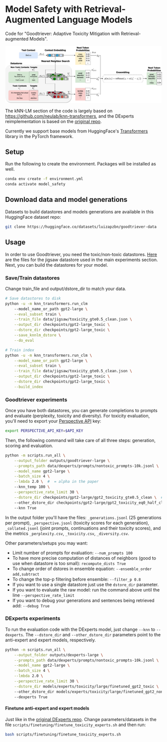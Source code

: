 # Model Safety with Retrieval-Augmented Language Models

Code for "Goodtriever: Adaptive Toxicity Mitigation with Retrieval-augmented Models".

![Goodtriever](images/goodtriever.png)


The kNN-LM section of the code is largely based on https://github.com/neulab/knn-transformers,
and the DExperts reimplementation is based on the [original repo](https://github.com/alisawuffles/DExperts).

Currently we support base models from HuggingFace's [Transformers](https://github.com/huggingface/transformers) library in the PyTorch framework.


## Setup

Run the following to create the environment. Packages will be installed as well.
```bash
conda env create -f environment.yml
conda activate model_safety
```

## Download data and model generations

Datasets to build datastores and models generations are available in this HuggingFace dataset repo:

```bash
git clone https://huggingface.co/datasets/luizapzbn/goodtriever-data
```


## Usage

In order to use Goodtriever, you need the toxic/non-toxic datastores. [Here](https://huggingface.co/datasets/luizapzbn/goodtriever-data/tree/main/data/jigsaw) are the files for the jigsaw datastore used in the main experiments section. Next, you can build the datastores for your model.

### Save/Train datastores

Change train_file and output/dstore_dir to match your data.

```bash
# Save datastores to disk
python -u -m knn_transformers.run_clm
    --model_name_or_path gpt2-large \
    --eval_subset train \
    --train_file data/jigsaw/toxicity_gte0.5_clean.json \
    --output_dir checkpoints/gpt2-large_toxic \
    --dstore_dir checkpoints/gpt2-large_toxic \
    --save_knnlm_dstore \
    --do_eval
```

```bash
# Train index
python -u -m knn_transformers.run_clm \
    --model_name_or_path gpt2-large \
    --eval_subset train \
    --train_file data/jigsaw/toxicity_gte0.5_clean.json \
    --output_dir checkpoints/gpt2-large_toxic \
    --dstore_dir checkpoints/gpt2-large_toxic \
    --build_index
```

### Goodtriever experiments

Once you have both datastores, you can generate completions to prompts and evaluate (perplexity, toxicity and diversity). For toxicity evaluation, you'll need to export your [Perspective API](https://perspectiveapi.com/) key:

```bash
export PERSPECTIVE_API_KEY=$API_KEY
```

Then, the following command will take care of all three steps: generation, scoring and evaluation.

```bash
python -m scripts.run_all \
    --output_folder outputs/goodtriever-large \
    --prompts_path data/dexperts/prompts/nontoxic_prompts-10k.jsonl \
    --model_name gpt2-large \
    --batch_size 4 \
    --lmbda 2.0 \  #  = alpha in the paper
    --knn_temp 100 \
    --perspective_rate_limit 30 \
    --dstore_dir checkpoints/gpt2-large/gpt2_toxicity_gte0.5_clean \  # Toxic dstore
    --other_dstore_dir checkpoints/gpt2-large/gpt2_toxicity_eq0_half_clean \  # Non-toxic dstore
    --knn True
```

In the output folder you'll have the files: `_generations.jsonl` (25 generations per prompt), `_perspective.jsonl` (toxicity scores for each generation), `_collated.jsonl` (joint prompts, continuations and their toxicity scores),  and the metrics `_perplexity.csv`, `_toxicity.csv`, `_diversity.csv`.

Other parameters/setups you may want:
- Limit number of prompts for evaluation: `--num_prompts 100`
- To have more precise computation of distances of neighbors (good to use when datastore is too small): `recompute_dists True`
- To change order of dstores in ensemble equation: `--ensemble_order add,subtract`
- To change the top-p filtering before ensemble: `--filter_p 0.8`
- If you want to use a single datastore just use the `dstore_dir` parameter.
- If you want to evaluate the raw model: run the command above until the line `--perspective_rate_limit`
- If you want to debug your generations and sentences being retrieved add: `--debug True`


### DExperts experiments

To run the evaluation code with the DExperts model, just change `--knn` to `--dexperts`.
The `--dstore_dir` and `--other_dstore_dir` parameters point to the anti-expert and expert models, respectively.

```bash
python -m scripts.run_all \
    --output_folder outputs/dexperts-large \
    --prompts_path data/dexperts/prompts/nontoxic_prompts-10k.jsonl \
    --model_name gpt2-large \
    --batch_size 4 \
    --lmbda 2.0 \
    --perspective_rate_limit 30 \
    --dstore_dir models/experts/toxicity/large/finetuned_gpt2_toxic \  # Anti-expert
    --other_dstore_dir models/experts/toxicity/large/finetuned_gpt2_nontoxic \  # Expert
    --dexperts True
```

#### Finetune anti-expert and expert models

Just like in the [original DExperts repo](https://github.com/alisawuffles/DExperts/blob/main/scripts/our_scripts/finetuning/finetune_toxicity_experts.sh). Change parameters/datasets in the file `scripts/finetuning/finetune_toxicity_experts.sh` and then run:

```bash
bash scripts/finetuning/finetune_toxicity_experts.sh
```
